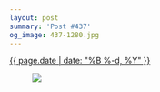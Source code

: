 ```yaml
---
layout: post
summary: 'Post #437'
og_image: 437-1280.jpg
---
```


<p>
 <time>
  <a href="/437">
   {{ page.date | date: "%B %-d, %Y" }}
  </a>
 </time>
 <a href="/437">
  <figure data-taken="10/27/2015">
   <img sizes="(min-width: 700px) 50vw, calc(100vw - 2rem)" src="{{ site.assets_url }}/437-640.jpg" srcset="{{ site.assets_url }}/437-1280.jpg 1280w, {{ site.assets_url }}/437-960.jpg 960w, {{ site.assets_url }}/437-640.jpg 640w, {{ site.assets_url }}/437-320.jpg 320w"/>
  </figure>
 </a>
</p>
